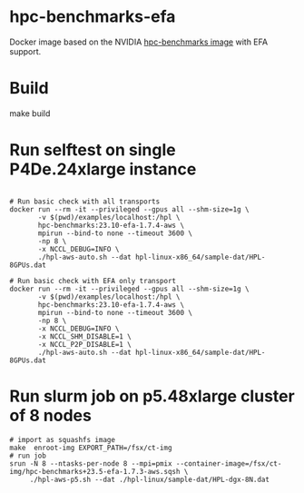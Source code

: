 # hpc-benchmarks-efa
Docker image based on the NVIDIA [hpc-benchmarks image](https://catalog.ngc.nvidia.com/orgs/nvidia/containers/hpc-benchmarks) with EFA support.

# Build
make build
# Run selftest on single P4De.24xlarge instance
```

# Run basic check with all transports
docker run --rm -it --privileged --gpus all --shm-size=1g \
       -v $(pwd)/examples/localhost:/hpl \
       hpc-benchmarks:23.10-efa-1.7.4-aws \
       mpirun --bind-to none --timeout 3600 \
       -np 8 \
       -x NCCL_DEBUG=INFO \
       ./hpl-aws-auto.sh --dat hpl-linux-x86_64/sample-dat/HPL-8GPUs.dat

# Run basic check with EFA only transport
docker run --rm -it --privileged --gpus all --shm-size=1g \
       -v $(pwd)/examples/localhost:/hpl \
       hpc-benchmarks:23.10-efa-1.7.4-aws \
       mpirun --bind-to none --timeout 3600 \
       -np 8 \
       -x NCCL_DEBUG=INFO \
       -x NCCL_SHM_DISABLE=1 \
       -x NCCL_P2P_DISABLE=1 \
       ./hpl-aws-auto.sh --dat hpl-linux-x86_64/sample-dat/HPL-8GPUs.dat
```

# Run slurm job on p5.48xlarge cluster of 8 nodes
```
# import as squashfs image
make  enroot-img EXPORT_PATH=/fsx/ct-img
# run job
srun -N 8 --ntasks-per-node 8 --mpi=pmix --container-image=/fsx/ct-img/hpc-benchmarks+23.5-efa-1.7.3-aws.sqsh \
     ./hpl-aws-p5.sh --dat ./hpl-linux/sample-dat/HPL-dgx-8N.dat
```